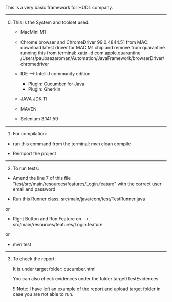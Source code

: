 This is a very basic framework for HUDL company.

********************************************************************
0. This is the System and toolset used:
    - MacMini M1
    - Chrome browser and ChromeDriver 99.0.4844.51
        from MAC: download latest driver for MAC M1 chip and remove from quarantine running this from terminal:
        xattr -d com.apple.quarantine /Users/paubaezaroman/Automation/JavaFramework/browserDriver/chromedriver

    - IDE --> IntelliJ community edition
        - Plugin: Cucumber for Java
        - Plugin: Gherkin

    - JAVA JDK 11
    - MAVEN
    - Selenium 3.141.59

********************************************************************

1. For compilation:

- run this command from the terminal: mvn clean compile

- Reimport the project


********************************************************************

2. To run tests:

- Amend the line 7 of this file "test/src/main/resources/features/Login.feature" with the correct user email and password

- Run this Runner class: src/main/java/com/test/TestRunner.java

or

- Right Button and Run Feature on --> src/main/resources/features/Login.feature

or

- mvn test

********************************************************************

3. To check the report:

    It is under target folder: cucumber.html
    
    You can also check evidences under the folder target/TestEvidences
    
    !!!Note: I have left an example of the report and upload target folder in case you are not able to run.
